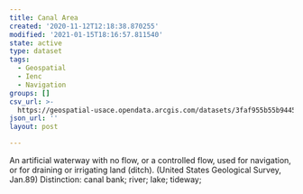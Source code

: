 ```yaml
---
title: Canal Area
created: '2020-11-12T12:18:38.870255'
modified: '2021-01-15T18:16:57.811540'
state: active
type: dataset
tags:
  - Geospatial
  - Ienc
  - Navigation
groups: []
csv_url: >-
  https://geospatial-usace.opendata.arcgis.com/datasets/3faf955b55b9445e92850b340237469a_0.csv?outSR=%7B%22latestWkid%22%3A4326%2C%22wkid%22%3A4326%7D
json_url: ''
layout: post

---
```

An artificial waterway with no flow, or a controlled flow, used for navigation, or for draining or irrigating land (ditch). (United States Geological Survey, Jan.89) Distinction: canal bank; river; lake; tideway;
